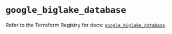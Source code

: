 # `google_biglake_database`

Refer to the Terraform Registry for docs: [`google_biglake_database`](https://registry.terraform.io/providers/hashicorp/google/5.13.0/docs/resources/biglake_database).
